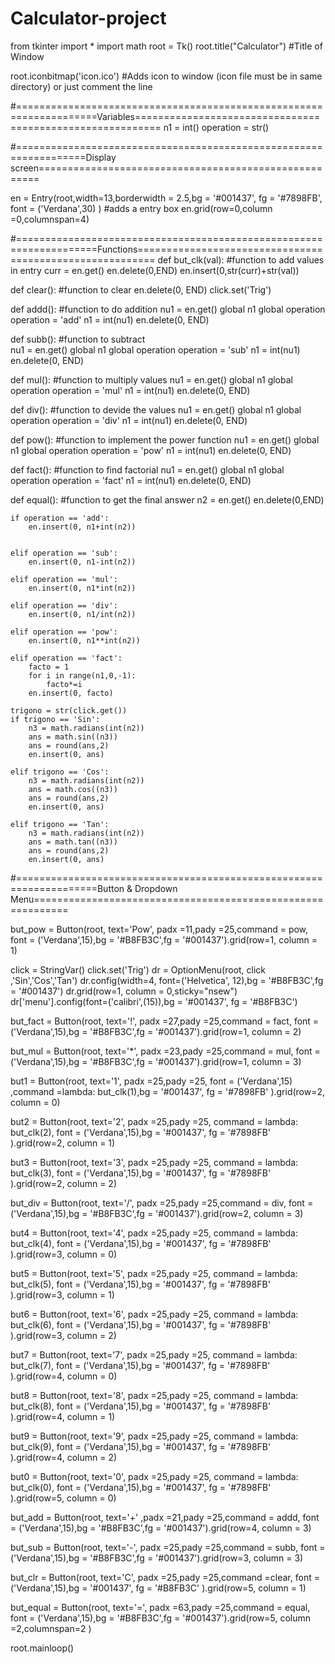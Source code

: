 # Calculator-project
from tkinter import *
import math
root = Tk()
root.title("Calculator")                    #Title of Window

root.iconbitmap('icon.ico')                 #Adds icon to window (icon file must be in same directory) or just comment the line

#====================================================================Variables==========================================================
n1 = int()
operation = str()

#==================================================================Display screen======================================================

en = Entry(root,width=13,borderwidth = 2.5,bg = '#001437', fg = '#7898FB', font = ('Verdana',30) ) #adds a entry box
en.grid(row=0,column =0,columnspan=4)

#====================================================================Functions=========================================================
def but_clk(val):                               #function to add values in entry
    curr = en.get()
    en.delete(0,END)
    en.insert(0,str(curr)+str(val))

def clear():                                    #function  to clear 
    en.delete(0, END)
    click.set('Trig')

def addd():                                    #function  to do addition
    nu1 = en.get()
    global n1
    global operation
    operation = 'add'
    n1 = int(nu1)
    en.delete(0, END)

def subb():                                       #function  to subtract  
    nu1 = en.get()
    global n1
    global operation
    operation = 'sub'
    n1 = int(nu1)
    en.delete(0, END)

def mul():                                      #function  to multiply values
    nu1 = en.get()
    global n1
    global operation
    operation = 'mul'
    n1 = int(nu1)
    en.delete(0, END)

def div():                                      #function  to devide the values
    nu1 = en.get()
    global n1
    global operation
    operation = 'div'
    n1 = int(nu1)
    en.delete(0, END)

def pow():                                      #function  to implement the power function
    nu1 = en.get()
    global n1
    global operation
    operation = 'pow'
    n1 = int(nu1)
    en.delete(0, END)

def fact():                                         #function to find factorial
    nu1 = en.get()
    global n1
    global operation
    operation = 'fact'
    n1 = int(nu1)
    en.delete(0, END)



def equal():                                            #function  to get the final answer
    n2 = en.get()
    en.delete(0,END)
    
    if operation == 'add':
        en.insert(0, n1+int(n2))
    
    
    elif operation == 'sub':
        en.insert(0, n1-int(n2))
    
    elif operation == 'mul':
        en.insert(0, n1*int(n2))
    
    elif operation == 'div':
        en.insert(0, n1/int(n2))
    
    elif operation == 'pow':
        en.insert(0, n1**int(n2))
    
    elif operation == 'fact':
        facto = 1
        for i in range(n1,0,-1):
            facto*=i
        en.insert(0, facto)
    
    trigono = str(click.get())
    if trigono == 'Sin':
        n3 = math.radians(int(n2))
        ans = math.sin((n3))
        ans = round(ans,2)
        en.insert(0, ans)
    
    elif trigono == 'Cos':
        n3 = math.radians(int(n2))
        ans = math.cos((n3))
        ans = round(ans,2)
        en.insert(0, ans)
    
    elif trigono == 'Tan':
        n3 = math.radians(int(n2))
        ans = math.tan((n3))
        ans = round(ans,2)
        en.insert(0, ans)

    


#====================================================================Button & Dropdown Menu============================================================


but_pow = Button(root, text='Pow', padx =11,pady =25,command = pow, font = ('Verdana',15),bg = '#B8FB3C',fg = '#001437').grid(row=1, column = 1)

click = StringVar()
click.set('Trig')
dr = OptionMenu(root, click ,'Sin','Cos','Tan')
dr.config(width=4, font=('Helvetica', 12),bg = '#B8FB3C',fg = '#001437')
dr.grid(row=1, column = 0,sticky="nsew")
dr['menu'].config(font=('calibri',(15)),bg = '#001437', fg = '#B8FB3C')

but_fact = Button(root, text='!', padx =27,pady =25,command = fact, font = ('Verdana',15),bg = '#B8FB3C',fg = '#001437').grid(row=1, column = 2)

but_mul = Button(root, text='*', padx =23,pady =25,command = mul, font = ('Verdana',15),bg = '#B8FB3C',fg = '#001437').grid(row=1, column = 3)

but1 = Button(root, text='1', padx =25,pady =25, font = ('Verdana',15) ,command =lambda: but_clk(1),bg = '#001437', fg = '#7898FB'  ).grid(row=2, column = 0)

but2 = Button(root, text='2', padx =25,pady =25, command = lambda: but_clk(2), font = ('Verdana',15),bg = '#001437', fg = '#7898FB'  ).grid(row=2, column = 1)

but3 = Button(root, text='3', padx =25,pady =25, command = lambda: but_clk(3), font = ('Verdana',15),bg = '#001437', fg = '#7898FB'  ).grid(row=2, column = 2)

but_div = Button(root, text='/', padx =25,pady =25,command = div, font = ('Verdana',15),bg = '#B8FB3C',fg = '#001437').grid(row=2, column = 3)

but4 = Button(root, text='4', padx =25,pady =25, command = lambda: but_clk(4), font = ('Verdana',15),bg = '#001437', fg = '#7898FB'  ).grid(row=3, column = 0)

but5 = Button(root, text='5', padx =25,pady =25, command = lambda: but_clk(5), font = ('Verdana',15),bg = '#001437', fg = '#7898FB'  ).grid(row=3, column = 1)

but6 = Button(root, text='6', padx =25,pady =25, command = lambda: but_clk(6), font = ('Verdana',15),bg = '#001437', fg = '#7898FB'  ).grid(row=3, column = 2)

but7 = Button(root, text='7', padx =25,pady =25, command = lambda: but_clk(7), font = ('Verdana',15),bg = '#001437', fg = '#7898FB'  ).grid(row=4, column = 0)

but8 = Button(root, text='8', padx =25,pady =25, command = lambda: but_clk(8), font = ('Verdana',15),bg = '#001437', fg = '#7898FB'  ).grid(row=4, column = 1)

but9 = Button(root, text='9', padx =25,pady =25, command = lambda: but_clk(9), font = ('Verdana',15),bg = '#001437', fg = '#7898FB' ).grid(row=4, column = 2)

but0 = Button(root, text='0', padx =25,pady =25, command = lambda: but_clk(0), font = ('Verdana',15),bg = '#001437', fg = '#7898FB'  ).grid(row=5, column = 0)

but_add = Button(root, text='+' ,padx =21,pady =25,command = addd, font = ('Verdana',15),bg = '#B8FB3C',fg = '#001437').grid(row=4, column = 3)

but_sub = Button(root, text='-', padx =25,pady =25,command = subb, font = ('Verdana',15),bg = '#B8FB3C',fg = '#001437').grid(row=3, column = 3)



but_clr = Button(root, text='C', padx =25,pady =25,command =clear, font = ('Verdana',15),bg = '#001437', fg = '#B8FB3C' ).grid(row=5, column = 1)

but_equal = Button(root, text='=', padx =63,pady =25,command = equal, font = ('Verdana',15),bg = '#B8FB3C',fg = '#001437').grid(row=5, column =2,columnspan=2 )



root.mainloop()
